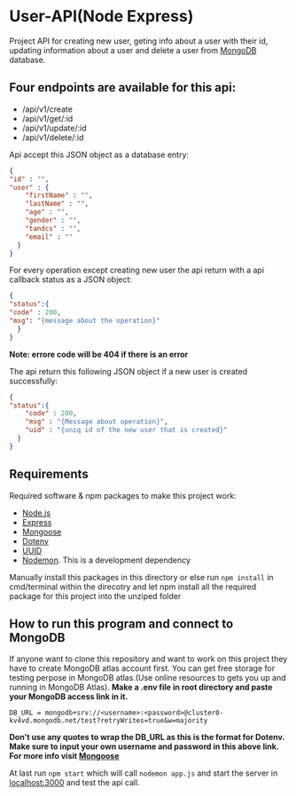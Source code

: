 # User-API(Node Express)
Project API for creating new user, geting info about a user with their id, updating information about a user and delete a user
from [MongoDB](https://www.mongodb.com/cloud/atlas) database.
## Four endpoints are available for this api:
* /api/v1/create
* /api/v1/get/:id
* /api/v1/update/:id
* /api/v1/delete/:id


Api accept this JSON object as a database entry:
```json
{
"id" : "",
"user" : {
    "firstName" : "",
    "lastName" : "",
    "age" : "",
    "gender" : "",
    "tandcs" : "", 
    "email" : ""
  }
}
```
For every operation except creating new user the api return with a api callback status as a JSON object:

```json
{
"status":{
"code" : 200,
"msg": "{message about the operation}"
  }
}
```
**Note: errore code will be 404 if there is an error**

The api return this following JSON object if a new user is created successfully:
```json
{
"status":{
    "code" : 200,
    "msg" : "{Message about operation}",
    "uid" : "{uniq id of the new user that is created}"
  }
}
```

## Requirements
Required software & npm packages to make this project work:
* [Node.js](https://nodejs.org/en/)
* [Express](https://www.npmjs.com/package/express)
* [Mongoose](https://www.npmjs.com/package/mongoose)
* [Dotenv](https://www.npmjs.com/package/dotenv)
* [UUID](https://www.npmjs.com/package/uuid)
* [Nodemon](https://www.npmjs.com/package/nodemon). This is a development dependency

Manually install this packages in this directory or else run `npm install` in cmd/terminal within the direcotry and let npm install all the required package for this project into the unziped folder


## How to run this program and connect to MongoDB
If anyone want to clone this repository and want to work on this project they have to create MongoDB atlas account first. You can get free storage for testing perpose in MongoDB atlas.(Use online resources to gets you up and running in MongoDB Atlas).
**Make a .env file in root directory and paste your MongoDB access link in it.**
```env
DB_URL = mongodb+srv://<username>:<password>@cluster0-kv4vd.mongodb.net/test?retryWrites=true&w=majority
```
**Don't use any quotes to wrap the DB_URL as this is the format for Dotenv.**
**Make sure to input your own username and password in this above link. For more info visit [Mongoose](https://www.npmjs.com/package/mongoose)**

At last run `npm start` which will call `nodemon app.js` and start the server in [localhost:3000](https://localhost:3000) and test the api call.


